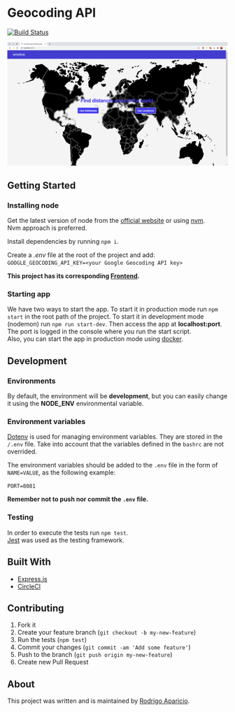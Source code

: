 # Geocoding API

[![Build Status](https://circleci.com/gh/raparicio6/geocoding-node.svg?style=shield)](https://circleci.com/gh/raparicio6/geocoding-node)

<img alt="App" src="./app-image.png">

## Getting Started

### Installing node

Get the latest version of node from the [official website](https://nodejs.org/) or using [nvm](https://github.com/creationix/nvm).  
Nvm approach is preferred.

Install dependencies by running `npm i`.

Create a *.env* file at the root of the project and add:  
`GOOGLE_GEOCODING_API_KEY=<your Google Geocoding API key>`

**This project has its corresponding [Frontend](https://github.com/raparicio6/geocoding-react).**

### Starting app

We have two ways to start the app. To start it in production mode run `npm start` in the root path of the project. To start it in development mode (nodemon) run `npm run start-dev`. Then access the app at **localhost:port**. The port is logged in the console where you run the start script.  
Also, you can start the app in production mode using [docker](https://www.docker.com/get-started).

## Development

### Environments

By default, the environment will be **development**, but you can easily change it using the **NODE_ENV** environmental variable.

### Environment variables

[Dotenv](https://www.npmjs.com/package/dotenv) is used for managing environment variables. They are stored in the `/.env` file. Take into account that the variables defined in the `bashrc` are not overrided.

The environment variables should be added to the `.env` file in the form of `NAME=VALUE`, as the following example:

```
PORT=8081
```

**Remember not to push nor commit the `.env` file.**

### Testing

In order to execute the tests run `npm test`.  
[Jest](https://jestjs.io/) was used as the testing framework.

## Built With

* [Express.js](https://expressjs.com/)
* [CircleCI](https://circleci.com/)

## Contributing

1. Fork it
2. Create your feature branch (`git checkout -b my-new-feature`)
3. Run the tests (`npm test`)
4. Commit your changes (`git commit -am 'Add some feature'`)
5. Push to the branch (`git push origin my-new-feature`)
6. Create new Pull Request

## About

This project was written and is maintained by [Rodrigo Aparicio](https://github.com/raparicio6).
